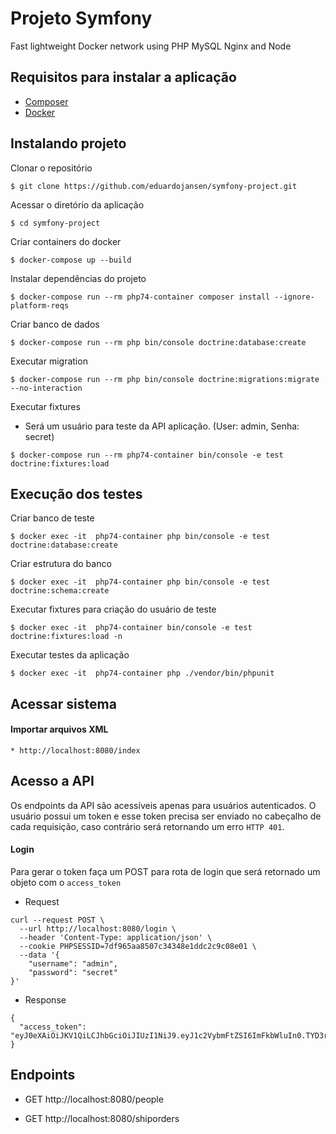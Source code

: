 # Projeto Symfony
Fast lightweight Docker network using PHP MySQL Nginx and Node

## Requisitos para instalar a aplicação

- [Composer](https://getcomposer.org/download/)
- [Docker](https://docs.docker.com/get-docker/)

## Instalando projeto

Clonar o repositório
```
$ git clone https://github.com/eduardojansen/symfony-project.git
```

Acessar o diretório da aplicação
```
$ cd symfony-project
```

Criar containers do docker
```
$ docker-compose up --build
```

Instalar dependências do projeto
```
$ docker-compose run --rm php74-container composer install --ignore-platform-reqs
```

Criar banco de dados
```
$ docker-compose run --rm php bin/console doctrine:database:create
```

Executar migration
```
$ docker-compose run --rm php bin/console doctrine:migrations:migrate --no-interaction
```

Executar fixtures
  * Será um usuário para teste da API aplicação. (User: admin, Senha: secret) 
     
```
$ docker-compose run --rm php74-container bin/console -e test doctrine:fixtures:load
```

## Execução dos testes

Criar banco de teste
```
$ docker exec -it  php74-container php bin/console -e test doctrine:database:create
```
Criar estrutura do banco 
```
$ docker exec -it  php74-container php bin/console -e test doctrine:schema:create
```
Executar fixtures para criação do usuário de teste
```
$ docker exec -it  php74-container bin/console -e test doctrine:fixtures:load -n
```
Executar testes da aplicação
```
$ docker exec -it  php74-container php ./vendor/bin/phpunit
```

## Acessar sistema

#### Importar arquivos XML
    * http://localhost:8080/index
    
## Acesso a API

Os endpoints da API são acessíveis apenas para usuários autenticados. O usuário possui um token e esse token precisa ser enviado no cabeçalho de cada requisição, caso contrário será retornando um erro `HTTP 401`.

#### Login
 
Para gerar o token faça um POST para rota de login que será retornado um objeto com o `access_token`

* Request
```
curl --request POST \
  --url http://localhost:8080/login \
  --header 'Content-Type: application/json' \
  --cookie PHPSESSID=7df965aa8507c34348e1ddc2c9c08e01 \
  --data '{
	"username": "admin",
	"password": "secret"
}'
```

* Response 

```
{
  "access_token": "eyJ0eXAiOiJKV1QiLCJhbGciOiJIUzI1NiJ9.eyJ1c2VybmFtZSI6ImFkbWluIn0.TYD3rPsEhOOUnVlleDekzmFOlVujXKONE3fjln1I9NQ"
}
```

## Endpoints

* GET http://localhost:8080/people

* GET http://localhost:8080/shiporders

 

    